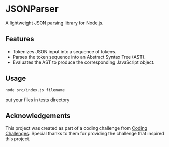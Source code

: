 # JSONParser

A lightweight JSON parsing library for Node.js.

## Features

- Tokenizes JSON input into a sequence of tokens.
- Parses the token sequence into an Abstract Syntax Tree (AST).
- Evaluates the AST to produce the corresponding JavaScript object.

## Usage

```bash
node src/index.js filename
```

put your files in tests directory

## Acknowledgements

This project was created as part of a coding challenge from [Coding Challenges](https://codingchallenges.fyi/). Special thanks to them for providing the challenge that inspired this project.
